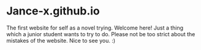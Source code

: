 # Jance-x.github.io
The first website for self as a novel trying.
Welcome here! Just a thing which a junior student wants to try to do. Please not be too strict about the mistakes of the website.
Nice to see you. :)
